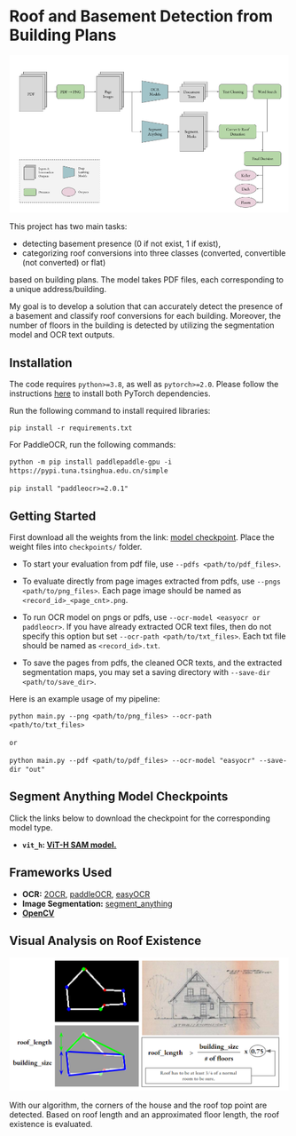 # Roof and Basement Detection from Building Plans

![project-pipeline](assets/model-diagram.png?raw=true)

This project has two main tasks: 

- detecting basement presence (0 if not exist, 1 if exist),
- categorizing roof conversions into three classes (converted, convertible (not converted) or flat)

based on building plans. The model takes PDF files, each corresponding to a unique address/building. 

My goal is to develop a solution that can accurately detect the presence of a basement and classify roof conversions for each building. Moreover, the number of floors in the building is detected by utilizing the segmentation model and OCR text outputs.

## Installation

The code requires `python>=3.8`, as well as `pytorch>=2.0`. Please follow the instructions [here](https://pytorch.org/get-started/locally/) to install both PyTorch dependencies. 

Run the following command to install required libraries:

```
pip install -r requirements.txt
```

For PaddleOCR, run the following commands:

```
python -m pip install paddlepaddle-gpu -i https://pypi.tuna.tsinghua.edu.cn/simple

pip install "paddleocr>=2.0.1"
```

## <a name="GettingStarted"></a>Getting Started

First download all the weights from the link: [model checkpoint](#segment-anything-model-checkpoints). Place the weight files into `checkpoints/` folder. 


- To start your evaluation from pdf file, use `--pdfs <path/to/pdf_files>`.

- To evaluate directly from page images extracted from pdfs, use `--pngs <path/to/png_files>`. Each page image should be named as `<record_id>_<page_cnt>.png`.

- To run OCR model on pngs or pdfs, use `--ocr-model <easyocr or paddleocr>`. If you have already extracted OCR text files, then do not specify this option but set `--ocr-path <path/to/txt_files>`. Each txt file should be named as `<record_id>.txt`.

- To save the pages from pdfs, the cleaned OCR texts, and the extracted segmentation maps, you may set a saving directory with `--save-dir <path/to/save_dir>`.

Here is an example usage of my pipeline:

```
python main.py --png <path/to/png_files> --ocr-path <path/to/txt_files>

or

python main.py --pdf <path/to/pdf_files> --ocr-model "easyocr" --save-dir "out"
```


## <a name="Models"></a>Segment Anything Model Checkpoints

Click the links below to download the checkpoint for the corresponding model type.

- **`vit_h`: [ViT-H SAM model.](https://dl.fbaipublicfiles.com/segment_anything/sam_vit_h_4b8939.pth)**


## Frameworks Used

- **OCR:** [2OCR](https://2ocr.com/online-ocr-german/), [paddleOCR](https://github.com/PaddlePaddle/PaddleOCR), [easyOCR](https://pypi.org/project/easyocr/)
- **Image Segmentation:** [segment_anything](https://github.com/facebookresearch/segment-anything)
- [**OpenCV**](https://opencv.org/)


## <a name="VisualAnalysisonRoofExistence"></a>Visual Analysis on Roof Existence

![roof-existence](assets/roof-existence.png?raw=true)

With our algorithm, the corners of the house and the roof top point are detected. Based on roof length and an approximated floor length, the roof existence is evaluated.